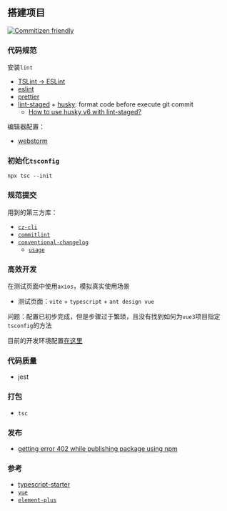 ## 搭建项目

[![Commitizen friendly](https://img.shields.io/badge/commitizen-friendly-brightgreen.svg)](http://commitizen.github.io/cz-cli/)

### 代码规范

安装`lint`

* [TSLint -> ESLint](https://github.com/palantir/tslint/issues/4534)
* [eslint](https://eslint.org/docs/user-guide/getting-started)
* [prettier](https://prettier.io/docs/en/install.html)
* [lint-staged](https://www.npmjs.com/package/lint-staged) + [husky](https://github.com/typicode/husky): format code
  before execute git commit
  * [How to use husky v6 with lint-staged?](https://github.com/typicode/husky/issues/949)

编辑器配置：

* [webstorm](https://prettier.io/docs/en/webstorm.html)

### 初始化`tsconfig`

```shell
npx tsc --init
```

### 规范提交

用到的第三方库：

* [`cz-cli`](https://github.com/commitizen/cz-cli)
* [`commitlint`](https://github.com/conventional-changelog/commitlint)
* [`conventional-changelog`](https://github.com/conventional-changelog/conventional-changelog)
  * [`usage`](https://github.com/conventional-changelog/conventional-changelog/tree/master/packages/conventional-changelog)

### 高效开发

在测试页面中使用`axios`，模拟真实使用场景

* 测试页面：`vite` + `typescript` + `ant design vue`

问题：配置已初步完成，但是步骤过于繁琐，且没有找到如何为`vue3`项目指定`tsconfig`的方法

目前的开发环境配置[在这里](https://github.com/wangkaiwd/typescript-axios/blob/master/website/readme.md)

### 代码质量

* jest

### 打包

* `tsc`

### 发布

* [getting error 402 while publishing package using npm](https://stackoverflow.com/q/41981686)

### 参考

* [typescript-starter](https://github.com/bitjson/typescript-starter)
* [`vue`](https://github.com/vuejs/vue-next)
* [`element-plus`](https://github.com/element-plus/element-plus)